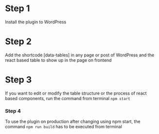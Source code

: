 # Step 1

Install the plugin to WordPress

# Step 2

Add the shortcode [data-tables] in any page or post of WordPress and the react based table to show up in the page on frontend

# Step 3

If you want to edit or modify the table structure or the process of react based components, 
run the command from terminal `npm start`

### Step 4

To use the plugin on production after changing using npm start, the command `npm run build` has to be executed from terminal 
